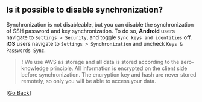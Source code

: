 ## Is it possible to disable synchronization?

Synchronization is not disableable, but you can disable the synchronization of SSH password and key synchronization. To do so, **Android** users navigate to `Settings > Security`, and toggle `Sync keys and identities` off. **iOS** users navigate to `Settings > Synchronization` and uncheck `Keys & Passwords Sync`.

> **!** We use AWS as storage and all data is stored according to the zero-knowledge principle. All information is encrypted on the client side before synchronization. The encryption key and hash are never stored remotely, so only you will be able to access your data.

[[Go Back](README.md)]
